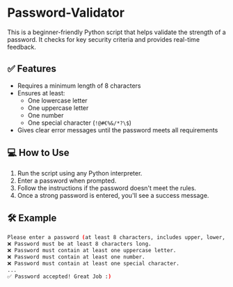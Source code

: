 # Password-Validator
This is a beginner-friendly Python script that helps validate the strength of a password. It checks for key security criteria and provides real-time feedback.

## ✅ Features

- Requires a minimum length of 8 characters
- Ensures at least:
  - One lowercase letter
  - One uppercase letter
  - One number
  - One special character (`!@#€%&/*?\$`)
- Gives clear error messages until the password meets all requirements

## 💻 How to Use

1. Run the script using any Python interpreter.
2. Enter a password when prompted.
3. Follow the instructions if the password doesn't meet the rules.
4. Once a strong password is entered, you'll see a success message.

## 🛠️ Example

```bash
Please enter a password (at least 8 characters, includes upper, lower, number, special): pass
❌ Password must be at least 8 characters long.
❌ Password must contain at least one uppercase letter.
❌ Password must contain at least one number.
❌ Password must contain at least one special character.
...
✅ Password accepted! Great Job :)

